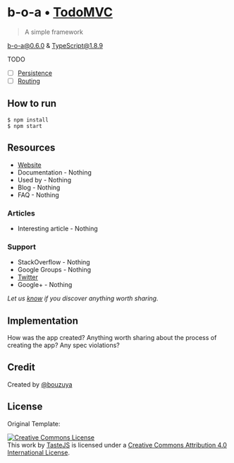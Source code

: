 # b-o-a • [TodoMVC](http://todomvc.com)

> A simple framework

b-o-a@0.6.0 & TypeScript@1.8.9

TODO

- [ ] [Persistence](https://github.com/tastejs/todomvc/blob/master/app-spec.md#persistence)
- [ ] [Routing](https://github.com/tastejs/todomvc/blob/master/app-spec.md#routing)

## How to run

```
$ npm install
$ npm start
```

## Resources

- [Website](https://github.com/bouzuya/b-o-a)
- Documentation - Nothing
- Used by - Nothing
- Blog - Nothing
- FAQ - Nothing

### Articles

- Interesting article - Nothing

### Support

- StackOverflow - Nothing
- Google Groups  - Nothing
- [Twitter](http://twitter.com/bouzuya)
- Google+ - Nothing

*Let us [know](https://github.com/bouzuya/b-o-a/issues) if you discover anything worth sharing.*


## Implementation

How was the app created? Anything worth sharing about the process of creating the app? Any spec violations?


## Credit

Created by [@bouzuya](https://github.com/bouzuya)

## License

Original Template:

<a rel="license" href="http://creativecommons.org/licenses/by/4.0/deed.en_US"><img alt="Creative Commons License" style="border-width:0" src="http://i.creativecommons.org/l/by/4.0/80x15.png" /></a><br />This <span xmlns:dct="http://purl.org/dc/terms/" href="http://purl.org/dc/dcmitype/InteractiveResource" rel="dct:type">work</span> by <a xmlns:cc="http://creativecommons.org/ns#" href="http://sindresorhus.com" property="cc:attributionName" rel="cc:attributionURL">TasteJS</a> is licensed under a <a rel="license" href="http://creativecommons.org/licenses/by/4.0/deed.en_US">Creative Commons Attribution 4.0 International License</a>.
